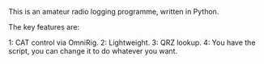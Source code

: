 This is an amateur radio logging programme, written in Python.

The key features are:

1: CAT control via OmniRig.
2: Lightweight.
3: QRZ lookup.
4: You have the script, you can change it to do whatever you want.
